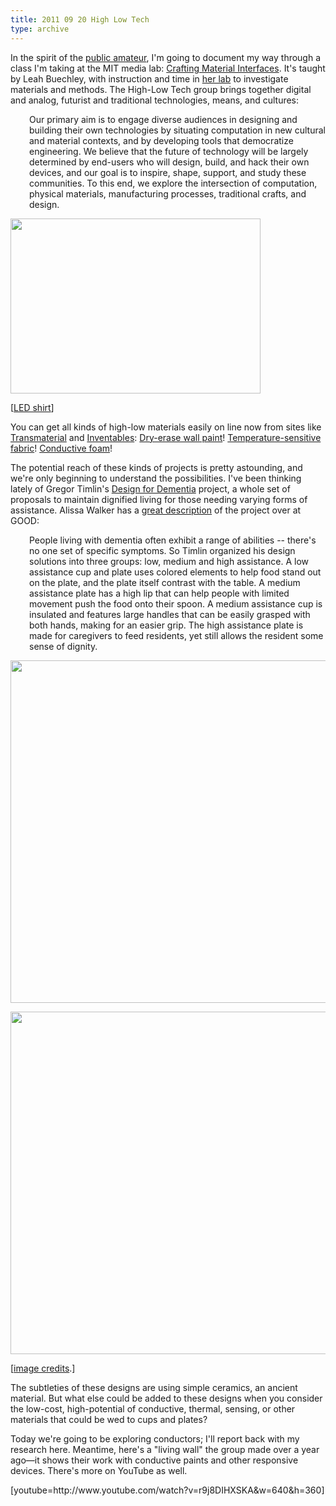 ```yaml
---
title: 2011 09 20 High Low Tech
type: archive
---
```


<p>In the spirit of the <a href="http://www.ablersite.org/2011/03/the-public-amateur/">public amateur</a>, I'm going to document my way through a class I'm taking at the MIT media lab: <a href="http://material.media.mit.edu/">Crafting Material Interfaces</a>. It's taught by Leah Buechley, with instruction and time in <a href="http://hlt.media.mit.edu/">her lab</a> to investigate materials and methods. The High-Low Tech group brings together digital and analog, futurist and traditional technologies, means, and cultures:</p>
<p style="padding-left:30px;">Our primary aim is to engage diverse audiences in designing and building their own technologies by situating computation in new cultural and material contexts, and by developing tools that democratize engineering. We believe that the future of technology will be largely determined by end-users who will design, build, and hack their own devices, and our goal is to inspire, shape, support, and study these communities. To this end, we explore the intersection of computation, physical materials, manufacturing processes, traditional crafts, and design.</p>
<p><a href="http://ablersite.files.wordpress.com/2011/09/led_shirt.jpg"><img class="alignnone size-full wp-image-3634" title="led_shirt" src="{{ site.baseurl }}/uploads/led_shirt.jpg" alt="" width="400" height="280" /></a></p>
<p>[<a href="http://www.forbes.com/2008/09/09/innovation-geek-fashion-tech-egang08-cz_cf_0909fashion_slide_2.html">LED shirt</a>]</p>
<p>You can get all kinds of high-low materials easily on line now from sites like <a href="http://transmaterial.net/">Transmaterial</a> and <a href="http://www.inventables.com/">Inventables</a>: <a href="http://www.inventables.com/categories/coatings/paint">Dry-erase wall paint</a>! <a href="http://www.inventables.com/categories/raw-materials/textiles-thread-yarn">Temperature-sensitive fabric</a>! <a href="http://www.inventables.com/categories/electrical/conductive">Conductive foam</a>!</p>
<p>The potential reach of these kinds of projects is pretty astounding, and we're only beginning to understand the possibilities. I've been thinking lately of Gregor Timlin's <a href="http://www.hhc.rca.ac.uk/2988-3029/all/1/Design-and-Dementia.aspx#">Design for Dementia</a> project, a whole set of proposals to maintain dignified living for those needing varying forms of assistance. Alissa Walker has a <a href="http://www.fastcodesign.com/1664498/a-dining-experience-that-aids-the-elderly-suffering-dementia">great description</a> of the project over at GOOD:</p>
<p style="padding-left:30px;">People living with dementia often exhibit a range of abilities -- there's no one set of specific symptoms. So Timlin organized his design solutions into three groups: low, medium and high assistance. A low assistance cup and plate uses colored elements to help food stand out on the plate, and the plate itself contrast with the table. A medium assistance plate has a high lip that can help people with limited movement push the food onto their spoon. A medium assistance cup is insulated and features large handles that can be easily grasped with both hands, making for an easier grip. The high assistance plate is made for caregivers to feed residents, yet still allows the resident some sense of dignity.</p>
<p><a href="http://ablersite.files.wordpress.com/2011/09/design-for-dementia-001.jpg"><img class="alignnone size-full wp-image-3636" title="design-for-dementia-001" src="{{ site.baseurl }}/uploads/design-for-dementia-001.jpg" alt="" width="548" height="548" /></a></p>
<p><a href="http://ablersite.files.wordpress.com/2011/09/design-for-dementia-002.jpg"><img class="alignnone size-full wp-image-3637" title="design-for-dementia-002" src="{{ site.baseurl }}/uploads/design-for-dementia-002.jpg" alt="" width="548" height="548" /></a></p>
<p>[<a href="http://ateliertally.com/design-for-dementia/">image credits</a>.]</p>
<p>The subtleties of these designs are using simple ceramics, an ancient material. But what else could be added to these designs when you consider the low-cost, high-potential of conductive, thermal, sensing, or other materials that could be wed to cups and plates?</p>
<p>Today we're going to be exploring conductors; I'll report back with my research here. Meantime, here's a "living wall" the group made over a year ago—it shows their work with conductive paints and other responsive devices. There's more on YouTube as well.</p>
<p>[youtube=http://www.youtube.com/watch?v=r9j8DIHXSKA&amp;w=640&amp;h=360]</p>
